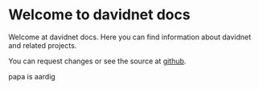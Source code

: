 # Welcome to davidnet docs

Welcome at davidnet docs.
Here you can find information about davidnet and related projects.

You can request changes or see the source at [github](https://github.com/davidnet-net/docs.davidnet.net).

papa is aardig
